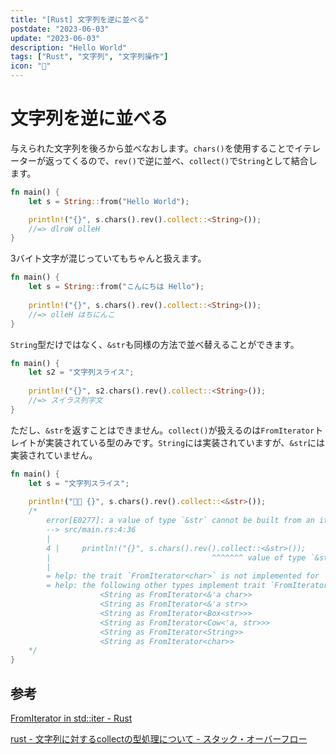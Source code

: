 ```yaml
---
title: "[Rust] 文字列を逆に並べる"
postdate: "2023-06-03"
update: "2023-06-03"
description: "Hello World"
tags: ["Rust", "文字列", "文字列操作"]
icon: "🧸"
---
```


# 文字列を逆に並べる

与えられた文字列を後ろから並べなおします。`chars()`を使用することでイテレーターが返ってくるので、`rev()`で逆に並べ、`collect()`で`String`として結合します。

```rust
fn main() {
    let s = String::from("Hello World");

    println!("{}", s.chars().rev().collect::<String>());
    //=> dlroW olleH
}
```

3バイト文字が混じっていてもちゃんと扱えます。

```rust
fn main() {
    let s = String::from("こんにちは Hello");
    
    println!("{}", s.chars().rev().collect::<String>());
    //=> olleH はちにんこ
}
```

`String`型だけではなく、`&str`も同様の方法で並べ替えることができます。

```rust
fn main() {
    let s2 = "文字列スライス";
    
    println!("{}", s2.chars().rev().collect::<String>());
    //=> スイラス列字文
}
```

ただし、`&str`を返すことはできません。`collect()`が扱えるのは`FromIterator`トレイトが実装されている型のみです。`String`には実装されていますが、`&str`には実装されていません。

```rust
fn main() {
    let s = "文字列スライス";
    
    println!("🦀❌ {}", s.chars().rev().collect::<&str>());
    /*
        error[E0277]: a value of type `&str` cannot be built from an iterator over elements of type `char`
        --> src/main.rs:4:36
        |
        4 |     println!("{}", s.chars().rev().collect::<&str>());
        |                                    ^^^^^^^ value of type `&str` cannot be built from `std::iter::Iterator<Item=char>`
        |
        = help: the trait `FromIterator<char>` is not implemented for `&str`
        = help: the following other types implement trait `FromIterator<A>`:
                    <String as FromIterator<&'a char>>
                    <String as FromIterator<&'a str>>
                    <String as FromIterator<Box<str>>>
                    <String as FromIterator<Cow<'a, str>>>
                    <String as FromIterator<String>>
                    <String as FromIterator<char>>
    */
}
```

## 参考

[FromIterator in std::iter - Rust](https://doc.rust-lang.org/std/iter/trait.FromIterator.html)

[rust - 文字列に対するcollectの型処理について - スタック・オーバーフロー](https://ja.stackoverflow.com/questions/67806/%E6%96%87%E5%AD%97%E5%88%97%E3%81%AB%E5%AF%BE%E3%81%99%E3%82%8Bcollect%E3%81%AE%E5%9E%8B%E5%87%A6%E7%90%86%E3%81%AB%E3%81%A4%E3%81%84%E3%81%A6)
